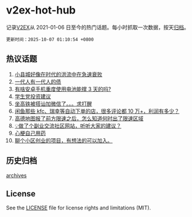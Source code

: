 # v2ex-hot-hub

 记录[V2EX](https://www.v2ex.com/)从 2021-01-06 日至今的热门话题。每小时抓取一次数据，按天[归档](archives)。

`更新时间：2025-10-07 01:10:54 +0800`

## 热议话题

1. [小县城好像在时代的洪流中在急速衰败](https://www.v2ex.com/t/1163479)
1. [一代人有一代人的债](https://www.v2ex.com/t/1163533)
1. [有啥安卓手机重度使用电池能撑 3 天的吗?](https://www.v2ex.com/t/1163475)
1. [学生党投资建议](https://www.v2ex.com/t/1163510)
1. [坐高铁被搭讪加微信了。。。求打醒](https://www.v2ex.com/t/1163485)
1. [闲鱼那些 kfc、瑞幸等自动下单的店，很多评论都 10 万+，利润有多少？](https://www.v2ex.com/t/1163477)
1. [高德地图报了前方限速之后，怎么知道何时出了限速区域](https://www.v2ex.com/t/1163541)
1. [💡做了个副业交流社区网站，听听大家的建议？](https://www.v2ex.com/t/1163476)
1. [心梗自己用药](https://www.v2ex.com/t/1163542)
1. [聊个小区创业的项目，有想法的可以加入。](https://www.v2ex.com/t/1163494)

## 历史归档

[archives](archives)

## License

See the [LICENSE](LICENSE) file for license rights and limitations (MIT).
